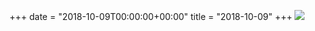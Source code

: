 +++
date = "2018-10-09T00:00:00+00:00"
title = "2018-10-09"
+++
<img class="img-fluid" src="/2018-10-09.jpg" />
